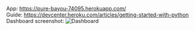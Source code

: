 App: https://pure-bayou-74095.herokuapp.com/  
Guide: https://devcenter.heroku.com/articles/getting-started-with-python  
Dashboard screenshot: ![Dashboard](https://i.imgur.com/FkqaZ8W.png)
